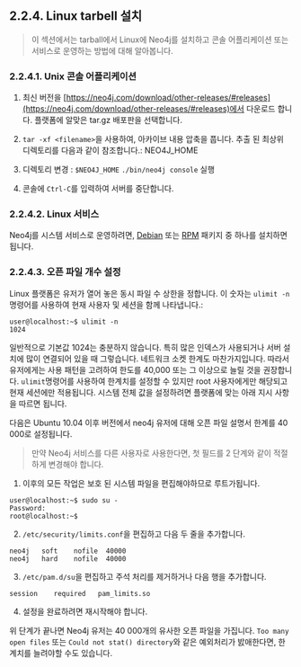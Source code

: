 
## 2.2.4. Linux tarbell 설치 

> 이 섹션에서는 tarball에서 Linux에 Neo4j를 설치하고 콘솔 어플리케이션 또는 서비스로 운영하는 방법에 대해 알아봅니다. 


### 2.2.4.1. Unix 콘솔 어플리케이션

1. 최신 버전을 [https://neo4j.com/download/other-releases/#releases](https://neo4j.com/download/other-releases/#releases)에서 다운로드 합니다. 플랫폼에 알맞은 tar.gz 배포판을 선택합니다.

2. ```tar -xf <filename>```을 사용하여, 아카이브 내용 압축을 풉니다. 추출 된 최상위 디렉토리를 다음과 같이 참조합니다.: NEO4J_HOME


3. 디렉토리 변경 : ```$NEO4J_HOME```
   ```./bin/neo4j console``` 실행

4. 콘솔에 ```Ctrl-C```를 입력하여 서버를 중단합니다.


### 2.2.4.2. Linux 서비스

Neo4j를 시스템 서비스로 운영하려면, [Debian](../linux.md.md) 또는 [RPM](../rmp.md) 패키지 중 하나를 설치하면 됩니다. 

### 2.2.4.3. 오픈 파일 개수 설정

Linux 플랫폼은 유저가 열어 놓은 동시 파일 수 상한을 정합니다. 이 숫자는 ```ulimit -n``` 명령어를 사용하여 현재 사용자 및 세션을 함께 나타냅니다.:

```
user@localhost:~$ ulimit -n
1024
```

일반적으로 기본값 1024는 충분하지 않습니다. 특히 많은 인덱스가 사용되거나 서버 설치에 많이 연결되어 있을 때 그렇습니다. 네트워크 소켓 한계도 마찬가지입니다. 따라서 유저에게는 사용 패턴을 고려하여 한도를 40,000 또는 그 이상으로 늘릴 것을 권장합니다. ```ulimit```명령어를 사용하여 한계치를 설정할 수 있지만 root 사용자에게만 해당되고 현재 세션에만 적용됩니다. 시스템 전체 값을 설정하려면 플랫폼에 맞는 아래 지시 사항을 따르면 됩니다. 

다음은 Ubuntu 10.04 이후 버전에서 neo4j 유저에 대해 오픈 파일 설명서 한계를 40 000로 설정됩니다. 

> 만약 Neo4j 서비스를 다른 사용자로 사용한다면, 첫 필드를 2 단계와 같이 적절하게 변경해야 합니다. 


1. 이후의 모든 작업은 보호 된 시스템 파일을 편집해야하므로 루트가됩니다.

```
user@localhost:~$ sudo su -
Password:
root@localhost:~$
```


2. ```/etc/security/limits.conf```을 편집하고 다음 두 줄을 추가합니다. 

```
neo4j   soft    nofile  40000
neo4j   hard    nofile  40000
```

3. ```/etc/pam.d/su```을 편집하고 주석 처리를 제거하거나 다음 행을 추가합니다. 

```
session    required   pam_limits.so

```

4. 설정을 완료하려면 재시작해야 합니다. 

위 단계가 끝나면 Neo4j 유저는 40 000개의 유사한 오픈 파일을 가집니다. ```Too many open files``` 또는 ```Could not stat() directory```와 같은 예외처리가 밠애한다면, 한계치를 늘려야할 수도 있습니다. 

